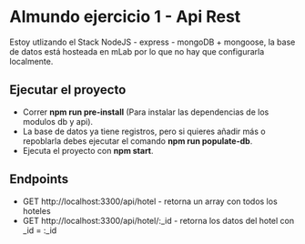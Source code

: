 # Almundo ejercicio 1 - Api Rest

Estoy utlizando el Stack NodeJS - express - mongoDB + mongoose, la base de datos está hosteada en mLab por lo que no hay que configurarla localmente.

## Ejecutar el proyecto

- Correr **npm run pre-install** (Para instalar las dependencias de los modulos db y api).
- La base de datos ya tiene registros, pero si quieres añadir más o repoblarla debes ejecutar el comando **npm run populate-db**.
- Ejecuta el proyecto con **npm start**.

## Endpoints

- GET http://localhost:3300/api/hotel - retorna un array con todos los hoteles
- GET http://localhost:3300/api/hotel/:_id - retorna los datos del hotel con _id = :_id
